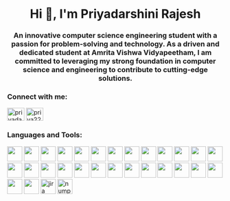 <h1 align="center">Hi 👋, I'm Priyadarshini Rajesh</h1>
<h3 align="center">An innovative computer science engineering student with a passion for problem-solving and technology. As a driven and dedicated student at Amrita Vishwa Vidyapeetham, I am committed to leveraging my strong foundation in computer science and engineering to contribute to cutting-edge solutions.</h3>

<h3 align="left">Connect with me:</h3>
<p align="left">
<a href="https://linkedin.com/in/priyadarshinirajesh" target="blank"><img align="center" src="https://raw.githubusercontent.com/rahuldkjain/github-profile-readme-generator/master/src/images/icons/Social/linked-in-alt.svg" alt="priyadarshinirajesh" height="30" width="40" /></a>
<a href="https://www.leetcode.com/priya2204thelegendcoder" target="blank"><img align="center" src="https://raw.githubusercontent.com/rahuldkjain/github-profile-readme-generator/master/src/images/icons/Social/leet-code.svg" alt="priya2204thelegendcoder" height="30" width="40" /></a>
</p>

<h3 align="left">Languages and Tools:</h3>
<div align="left">
  <img src="https://img.shields.io/badge/Arduino-00979D?style=for-the-badge&logo=arduino&logoColor=white" height="35"/>
  <img src="https://img.shields.io/badge/Blender-F5792A?style=for-the-badge&logo=blender&logoColor=white" height="35"/>
  <img src="https://img.shields.io/badge/C-00599C?style=for-the-badge&logo=c&logoColor=white" height="35"/>
  <img src="https://img.shields.io/badge/C++-00599C?style=for-the-badge&logo=c%2B%2B&logoColor=white" height="35"/>
  <img src="https://img.shields.io/badge/CSS3-1572B6?style=for-the-badge&logo=css3&logoColor=white" height="35"/>
  <img src="https://img.shields.io/badge/Express.js-000000?style=for-the-badge&logo=express&logoColor=white" height="35"/>
  <img src="https://img.shields.io/badge/Firebase-FFCA28?style=for-the-badge&logo=firebase&logoColor=black" height="35"/>
  <img src="https://img.shields.io/badge/Git-F05032?style=for-the-badge&logo=git&logoColor=white" height="35"/>
  <img src="https://img.shields.io/badge/Grafana-F46800?style=for-the-badge&logo=grafana&logoColor=white" height="35"/>
  <img src="https://img.shields.io/badge/Haskell-5D4F85?style=for-the-badge&logo=haskell&logoColor=white" height="35"/>
  <img src="https://img.shields.io/badge/HTML5-E34F26?style=for-the-badge&logo=html5&logoColor=white" height="35"/>
  <img src="https://img.shields.io/badge/Java-007396?style=for-the-badge&logo=java&logoColor=white" height="35"/>
  <img src="https://img.shields.io/badge/JavaScript-F7DF1E?style=for-the-badge&logo=javascript&logoColor=black" height="35"/>
  <img src="https://img.shields.io/badge/Jenkins-D24939?style=for-the-badge&logo=jenkins&logoColor=white" height="35"/>
  <img src="https://img.shields.io/badge/Jest-C21325?style=for-the-badge&logo=jest&logoColor=white" height="35"/>
  <img src="https://img.shields.io/badge/Linux-FCC624?style=for-the-badge&logo=linux&logoColor=black" height="35"/>
  <img src="https://img.shields.io/badge/MongoDB-47A248?style=for-the-badge&logo=mongodb&logoColor=white" height="35"/>
  <img src="https://img.shields.io/badge/MySQL-4479A1?style=for-the-badge&logo=mysql&logoColor=white" height="35"/>
  <img src="https://img.shields.io/badge/Nginx-009639?style=for-the-badge&logo=nginx&logoColor=white" height="35"/>
  <img src="https://img.shields.io/badge/Node.js-339933?style=for-the-badge&logo=node.js&logoColor=white" height="35"/>
  <img src="https://img.shields.io/badge/Oracle-F80000?style=for-the-badge&logo=oracle&logoColor=white" height="35"/>
  <img src="https://img.shields.io/badge/Pandas-150458?style=for-the-badge&logo=pandas&logoColor=white" height="35"/>
  <img src="https://img.shields.io/badge/PostgreSQL-336791?style=for-the-badge&logo=postgresql&logoColor=white" height="35"/>
  <img src="https://img.shields.io/badge/Python-3776AB?style=for-the-badge&logo=python&logoColor=white" height="35"/>
  <img src="https://img.shields.io/badge/React-20232A?style=for-the-badge&logo=react&logoColor=61DAFB" height="35"/>
  <img src="https://img.shields.io/badge/Scala-DC322F?style=for-the-badge&logo=scala&logoColor=white" height="35"/>
  <img src="https://img.shields.io/badge/Scikit--Learn-F7931E?style=for-the-badge&logo=scikit-learn&logoColor=white" height="35"/>
  <img src="https://img.shields.io/badge/Seaborn-43B02A?style=for-the-badge&logo=seaborn&logoColor=white" height="35"/>
  <img src="https://img.shields.io/static/v1?message=Jira&logo=jira&label=&color=0052CC&logoColor=white&labelColor=&style=for-the-badge" height="35" alt="jira logo" />
  <img src="https://img.shields.io/static/v1?message=NumPy&logo=numpy&label=&color=013243&logoColor=white&labelColor=&style=for-the-badge" height="35" alt="numpy logo" />

</div>
